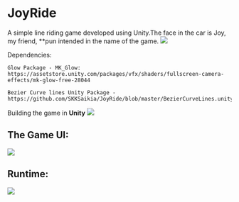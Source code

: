 # JoyRide
A simple line riding game developed using Unity.The face in the car is Joy, my friend, **pun intended in the name of the game.
<img src="https://github.com/SKKSaikia/JoyRide/blob/master/res/aab.jpg">

Dependencies:

    Glow Package - MK_Glow: https://assetstore.unity.com/packages/vfx/shaders/fullscreen-camera-effects/mk-glow-free-28044
    
    Bezier Curve lines Unity Package - https://github.com/SKKSaikia/JoyRide/blob/master/BezierCurveLines.unitypackage 
    
    
Building the game in <b>Unity</b>
<img src="https://github.com/SKKSaikia/JoyRide/blob/master/res/1.JPG">

The Game UI:
-
<img src="https://github.com/SKKSaikia/JoyRide/blob/master/res/22.JPG">

Runtime:
-
<img src="https://github.com/SKKSaikia/JoyRide/blob/master/res/run.gif">
